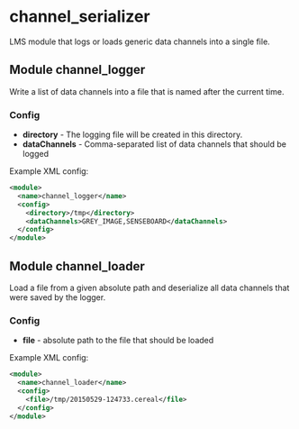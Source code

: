 # channel_serializer
LMS module that logs or loads generic data channels into a single file.

## Module channel_logger

Write a list of data channels into a file that is named after the current time.

### Config
- **directory** - The logging file will be created in this directory.
- **dataChannels** - Comma-separated list of data channels that should be logged

Example XML config:
```xml
<module>
  <name>channel_logger</name>
  <config>
    <directory>/tmp</directory>
    <dataChannels>GREY_IMAGE,SENSEBOARD</dataChannels>
  </config>
</module>
```

## Module channel_loader

Load a file from a given absolute path and deserialize all data channels that were saved by the logger.

### Config
- **file** - absolute path to the file that should be loaded

Example XML config:
```xml
<module>
  <name>channel_loader</name>
  <config>
    <file>/tmp/20150529-124733.cereal</file>
  </config>
</module>
```

